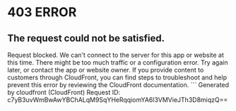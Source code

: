 # 403 ERROR

## The request could not be satisfied.

Request blocked. We can't connect to the server for this app or website at this time. There might be too much traffic or a configuration error. Try again later, or contact the app or website owner. If you provide content to customers through CloudFront, you can find steps to troubleshoot and help prevent this error by reviewing the CloudFront documentation. ```
Generated by cloudfront (CloudFront)
Request ID: c7yB3uvWmBwAwYBChALqM9SqYHeRqqiomYA6l3VMVieJTh3D8miqzQ==

```

